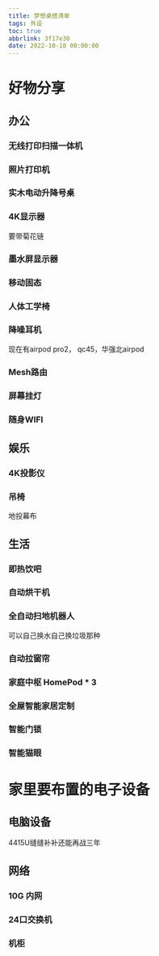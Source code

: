 ```yaml
---
title: 梦想桌搭清单
tags: 外设
toc: true
abbrlink: 3f17e30
date: 2022-10-18 00:00:00
---
```






 # 好物分享

## 办公
### 无线打印扫描一体机  <!--more-->
### 照片打印机
### 实木电动升降号桌
### 4K显示器 

要带菊花链
### 墨水屏显示器
### 移动固态
### 人体工学椅
### 降噪耳机
现在有airpod pro2， qc45，华强北airpod
### Mesh路由
### 屏幕挂灯
### 随身WIFI
## 娱乐
### 4K投影仪
### 吊椅
地投幕布

## 生活
### 即热饮吧
### 自动烘干机
### 全自动扫地机器人
可以自己换水自己换垃圾那种
### 自动拉窗帘
### 家庭中枢 HomePod * 3
### 全屋智能家居定制 
### 智能门锁
### 智能猫眼



# 家里要布置的电子设备

## 电脑设备

4415U缝缝补补还能再战三年

## 网络

### 10G 内网

### 24口交换机

### 机柜

